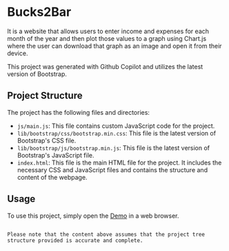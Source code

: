 # Bucks2Bar

It is a website that allows users to enter income and expenses for each month of the year and then plot those values to a graph using Chart.js where the user can download that graph as an image and open it from their device.

This project was generated with Github Copilot and utilizes the latest version of Bootstrap.

## Project Structure

The project has the following files and directories:

- `js/main.js`: This file contains custom JavaScript code for the project.
- `lib/bootstrap/css/bootstrap.min.css`: This file is the latest version of Bootstrap's CSS file.
- `lib/bootstrap/js/bootstrap.min.js`: This file is the latest version of Bootstrap's JavaScript file.
- `index.html`: This file is the main HTML file for the project. It includes the necessary CSS and JavaScript files and contains the structure and content of the webpage.

## Usage

To use this project, simply open the [Demo](https://flordeciruela.github.io/bucks2bar/) in a web browser.

```

Please note that the content above assumes that the project tree structure provided is accurate and complete.